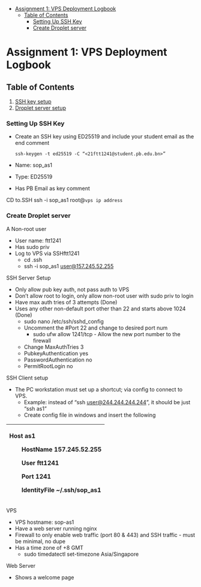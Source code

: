 ﻿<!-- TOC start (generated with https://github.com/derlin/bitdowntoc) -->

- [Assignment 1: VPS Deployment Logbook](#assignment-1-vps-deployment-logbook)
  * [Table of Contents](#table-of-contents)
    + [Setting Up SSH Key](#setting-up-ssh-key)
    + [Create Droplet server](#create-droplet-server)

<!-- TOC end -->

<!-- TOC --><a name="assignment-1-vps-deployment-logbook"></a>
# Assignment 1: VPS Deployment Logbook

<!-- TOC --><a name="table-of-contents"></a>
## Table of Contents
1. [SSH key setup](##step-one)
2. [Droplet server setup](##step-two)

<a id="step-one"></a>
<!-- TOC --><a name="setting-up-ssh-key"></a>
### Setting Up SSH Key

- Create an SSH key using ED25519 and include your student email as the end comment

	```
	ssh-keygen -t ed25519 -C “<21ftt1241@student.pb.edu.bn>”
	```
	
- Name: sop\_as1
- Type: ED25519
- Has PB Email as key comment

CD to.SSH
ssh -i sop_as1 root@``vps ip address``

<a id="step-two"></a>
<!-- TOC --><a name="create-droplet-server"></a>
### Create Droplet server

A Non-root user
- User name: ftt1241
- Has sudo priv
- Log to VPS via SSHftt1241
  - cd .ssh
  - ssh -i sop\_as1 user@157.245.52.255
  
SSH Server Setup

- Only allow pub key auth, not pass auth to VPS
- Don’t allow root to login, only allow non-root user with sudo priv to login
- Have max auth tries of 3 attempts (Done)
- Uses any other non-default port other than 22 and starts above 1024 (Done)
  - sudo nano /etc/ssh/sshd\_config
  - Uncomment the #Port 22 and change to desired port num
    - sudo ufw allow 1241/tcp - Allow the new port number to the firewall
  - Change MaxAuthTries 3
  - PubkeyAuthentication yes
  - PasswordAuthentication no
  - PermitRootLogin no

SSH Client setup

- The PC workstation must set up a shortcut; via config to connect to VPS.
  - Example: instead of “ssh user@244.244.244.244”, it should be just “ssh as1”
  - Create config file in windows and insert the following


|<p>Host as1</p><p>`    `HostName 157.245.52.255</p><p>`    `User ftt1241</p><p>`    `Port 1241</p><p>`    `IdentityFile ~/.ssh/sop\_as1</p>|
| :- |


VPS

- VPS hostname: sop-as1
- Have a web server running nginx
- Firewall to only enable web traffic (port 80 & 443) and SSH traffic - must be minimal, no dupe
- Has a time zone of +8 GMT
  - sudo timedatectl set-timezone Asia/Singapore

Web Server

- Shows a welcome page
